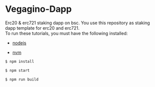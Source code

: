 # Vegagino-Dapp
Erc20 &amp; erc721 staking dapp on bsc.
You use this repository as staking dapp template for erc20 and erc721.   
To run these tutorials, you must have the following installed:

- [nodejs](https://nodejs.org/en/)

- [nvm](https://github.com/nvm-sh/nvm)

```bash
$ npm install
```
```bash
$ npm start
```
```bash
$ npm run build
```
